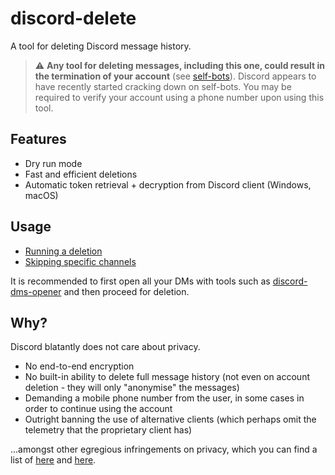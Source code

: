 # discord-delete
A tool for deleting Discord message history.

>:warning: **Any tool for deleting messages, including this one, could result in the termination of your account** (see [self-bots](https://support.discordapp.com/hc/en-us/articles/115002192352-Automated-user-accounts-self-bots-)).
>Discord appears to have recently started cracking down on self-bots. You may be required to verify your account using a phone number upon using this tool.

## Features
- Dry run mode
- Fast and efficient deletions
- Automatic token retrieval + decryption from Discord client (Windows, macOS)

## Usage
- [Running a deletion](https://github.com/cedws/discord-delete/wiki/Running-a-deletion)
- [Skipping specific channels](https://github.com/cedws/discord-delete/wiki/Skipping-specific-channels)

It is recommended to first open all your DMs with tools such as [discord-dms-opener](https://github.com/Evangelions/discord-dms-opener) and then proceed for deletion.

## Why?
Discord blatantly does not care about privacy.
- No end-to-end encryption
- No built-in ability to delete full message history (not even on account deletion - they will only "anonymise" the messages)
- Demanding a mobile phone number from the user, in some cases in order to continue using the account
- Outright banning the use of alternative clients (which perhaps omit the telemetry that the proprietary client has)

...amongst other egregious infringements on privacy, which you can find a list of [here](https://privacyspy.org/product/discord/) and [here](https://cadence.moe/blog/2020-06-06-why-you-shouldnt-trust-discord).

